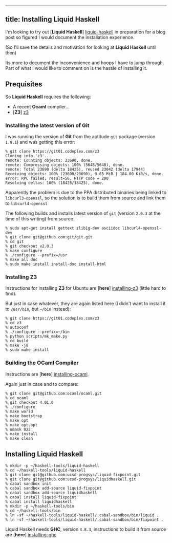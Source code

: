 ----
title: Installing Liquid Haskell
----

I'm looking to try out [**Liquid Haskell**] [liquid-haskell] in preparation for a blog post so figured I would document the installation experience.

(So I'll save the details and motivation for looking at **Liquid Haskell** until then)

Its more to document the inconvenience and hoops I have to jump through. Part of what I would like to comment on is the hassle of installing it.

## Prequisites

So **Liquid Haskell** requires the following:

-   A recent **Ocaml** compiler...
-   [**Z3**] [z3]

### Installing the latest version of Git

I was running the version of **Git** from the aptitude `git` package (version `1.9.1`) and was getting this error:

```
% git clone https://git01.codeplex.com/z3
Cloning into 'z3'...
remote: Counting objects: 23690, done.
remote: Compressing objects: 100% (5648/5648), done.
remote: Total 23690 (delta 18425), reused 23042 (delta 17944)
Receiving objects: 100% (23690/23690), 9.65 MiB | 184.00 KiB/s, done.
error: RPC failed; result=56, HTTP code = 200
Resolving deltas: 100% (18425/18425), done.
```

Apparently the problem is due to the PPA distributed binaries being linked to `libcurl3-openssl`, so the solution is to build them from source and link them to `libcurl4-openssl`

The following builds and installs latest version of `git` (version `2.0.3` at the time of this writing) from source.

```
% sudo apt-get install gettext zlib1g-dev asciidoc libcurl4-openssl-dev
% git clone git@github.com:git/git.git
% cd git
% git checkout v2.0.3
% make configure
% ./configure --prefix=/usr
% make all doc
% sudo make install install-doc install-html
```

### Installing Z3

Instructions for installing **Z3** for Ubuntu are [**here**] [installing-z3] (little hard to find).

But just in case whatever, they are again listed here (I didn't want to install it to `/usr/bin`, but `~/bin` instead):

```
% git clone https://git01.codeplex.com/z3
% cd z3
% autoconf
% ./configure --prefix=~/bin
% python scripts/mk_make.py
% cd build
% make -j8
% sudo make install
```

### Building the OCaml Compiler

Instructions are [**here**] [installing-ocaml].

Again just in case and to compare:

```
% git clone git@github.com:ocaml/ocaml.git
% cd ocaml
% git checkout 4.01.0
% ./configure
% make world
% make bootstrap
% make opt
% make opt.opt
% umask 022
% make install
% make clean
```

## Installing Liquid Haskell

```
% mkdir -p ~/haskell-tools/liquid-haskell
% cd ~/haskell-tools/liquid-haskell
% git clone git@github.com:ucsd-progsys/liquid-fixpoint.git
% git clone git@github.com:ucsd-progsys/liquidhaskell.git
% cabal sandbox init
% cabal sandbox add-source liquid-fixpoint
% cabal sandbox add-source liquidhaskell
% cabal install liquid-fixpoint
% cabal install liquidhaskell
% mkdir -p ~/haskell-tools/bin
% cd ~/haskell-tools/bin
% ln -sf ~/haskell-tools/liquid-haskell/.cabal-sandbox/bin/liquid .
% ln -sf ~/haskell-tools/liquid-haskell/.cabal-sandbox/bin/fixpoint .
```

Liquid Haskell needs **GHC**, version `4.8.3`, instructions to build it from source are [**here**] [installing-ghc]

[liquid-haskell]: http://goto.ucsd.edu/~rjhala/liquid/haskell/blog/about/ "About Liquid Haskell"
[z3]: http://z3.codeplex.com/ "Z3"
[installing-z3]: http://z3.codeplex.com/SourceControl/latest#README "Z3 Installation Instructions"
[installing-ocaml]: https://github.com/ocaml/ocaml/blob/trunk/INSTALL "OCaml Installation Instructions"
[installing-ghc]: https://ghc.haskell.org/trac/ghc/wiki/Building/QuickStart "GHC Installation Instructions"
